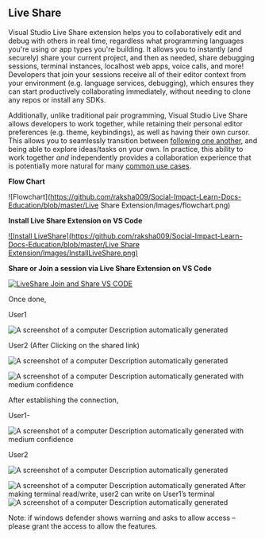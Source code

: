 ## **Live Share**

Visual Studio Live Share extension helps you to collaboratively edit and debug with others in real time, regardless what programming languages you're using or app types you're building. It allows you to instantly (and securely) share your current project, and then as needed, share debugging sessions, terminal instances, localhost web apps, voice calls, and more! Developers that join your sessions receive all of their editor context from your environment (e.g. language services, debugging), which ensures they can start productively collaborating immediately, without needing to clone any repos or install any SDKs.

Additionally, unlike traditional pair programming, Visual Studio Live Share allows developers to work together, while retaining their personal editor preferences (e.g. theme, keybindings), as well as having their own cursor. This allows you to seamlessly transition between [following one another](https://docs.microsoft.com/en-us/visualstudio/liveshare/use/vscode#following), and being able to explore ideas/tasks on your own. In practice, this ability to work together *and* independently provides a collaboration experience that is potentially more natural for many [common use cases](https://docs.microsoft.com/en-us/visualstudio/liveshare/reference/use-cases).

**Flow Chart**

![Flowchart](https://github.com/raksha009/Social-Impact-Learn-Docs-Education/blob/master/Live Share Extension/Images/flowchart.png)





**Install Live Share Extension on VS Code**

[![Install LiveShare](https://github.com/raksha009/Social-Impact-Learn-Docs-Education/blob/master/Live Share Extension/Images/InstallLiveShare.png)](https://www.youtube.com/embed/HCI3vQeuu_Q?feature=oembed)

 

**Share or Join a session via Live Share Extension on VS Code**

[![LiveShare Join and Share VS CODE](file:///C:/Users/Raksha/AppData/Local/Temp/msohtmlclip1/01/clip_image002.jpg)](https://www.youtube.com/embed/YLnbtcDvDdI?feature=oembed)

Once done, 

User1

![A screenshot of a computer  Description automatically generated](file:///C:/Users/Raksha/AppData/Local/Temp/msohtmlclip1/01/clip_image004.png) 

User2 (After Clicking on the shared link)

![A screenshot of a computer  Description automatically generated](file:///C:/Users/Raksha/AppData/Local/Temp/msohtmlclip1/01/clip_image006.png)

 

![A screenshot of a computer  Description automatically generated with medium confidence](file:///C:/Users/Raksha/AppData/Local/Temp/msohtmlclip1/01/clip_image008.png)

After establishing the connection,

User1-

 

![A screenshot of a computer  Description automatically generated with medium confidence](file:///C:/Users/Raksha/AppData/Local/Temp/msohtmlclip1/01/clip_image010.png)

User2

 

![A screenshot of a computer  Description automatically generated](file:///C:/Users/Raksha/AppData/Local/Temp/msohtmlclip1/01/clip_image012.png) 

![A screenshot of a computer  Description automatically generated](file:///C:/Users/Raksha/AppData/Local/Temp/msohtmlclip1/01/clip_image014.png) After making terminal read/write, user2 can write on User1’s terminal![A screenshot of a computer  Description automatically generated](file:///C:/Users/Raksha/AppData/Local/Temp/msohtmlclip1/01/clip_image016.png)

 

Note: if windows defender shows warning and asks to allow access – please grant the access to allow the features.

 

 
